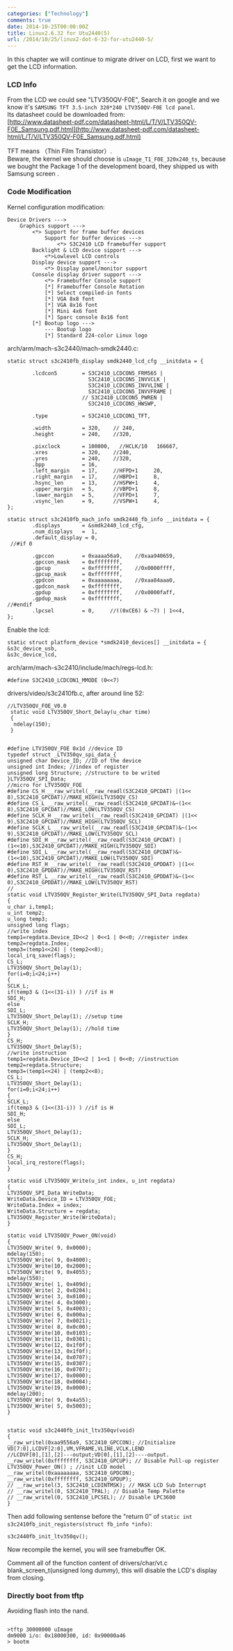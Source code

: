 ```yaml
---
categories: ["Technology"]
comments: true
date: 2014-10-25T00:00:00Z
title: Linux2.6.32 for Utu2440(5)
url: /2014/10/25/linux2-dot-6-32-for-utu2440-5/
---
```


In this chapter we will continue to migrate driver on LCD, first we want to get the LCD information.    
### LCD Info
From the LCD we could see "LTV350QV-F0E", Search it on google and we know it's  `SAMSUNG TFT 3.5-inch 320*240 LTV350QV-F0E lcd panel`.     
Its datasheet could be downloaded from:    
[http://www.datasheet-pdf.com/datasheet-html/L/T/V/LTV350QV-F0E_Samsung.pdf.html](http://www.datasheet-pdf.com/datasheet-html/L/T/V/LTV350QV-F0E_Samsung.pdf.html)    

TFT means （Thin Film Transistor）.    
Beware, the kernel we should choose is `uImage_T1_F0E_320x240_ts`, because we bought the Package 1 of the development board, they shipped us with Samsung screen .    
### Code Modification
Kernel configuration modification:     

```
Device Drivers --->
	Graphics support --->
		<*> Support for frame buffer devices
			Support for buffer devices --->
				<*> S3C2410 LCD framebuffer support
		Backlight & LCD device sipport --->
			<*>Lowlevel LCD controls
		Display device support --->
			<*> Display panel/monitor support
		Console display driver support --->
			<*> Framebuffer Console support
			[*] Framebuffer Console Rotation
			[*] Select compiled-in fonts
			[*] VGA 8x8 font
			[*] VGA 8x16 font
			[*] Mini 4x6 font
			[*] Sparc console 8x16 font
		[*] Bootup logo --->
			--- Bootup logo
			[*] Standard 224-color Linux logo

```
arch/arm/mach-s3c2440/mach-smdk2440.c:    

```
static struct s3c2410fb_display smdk2440_lcd_cfg __initdata = {
 
        .lcdcon5        = S3C2410_LCDCON5_FRM565 |
                          S3C2410_LCDCON5_INVVCLK |
                          S3C2410_LCDCON5_INVVLINE |
                          S3C2410_LCDCON5_INVVFRAME |
                        // S3C2410_LCDCON5_PWREN |
                          S3C2410_LCDCON5_HWSWP,
 
        .type           = S3C2410_LCDCON1_TFT,
 
        .width          = 320,    // 240,
        .height         = 240,    //320,
 
        .pixclock       = 100000,   //HCLK/10   166667,
        .xres           = 320,    //240,
        .yres           = 240,    //320,
        .bpp            = 16,
        .left_margin    = 17,     //HFPD+1     20,
        .right_margin   = 17,     //HBPD+1     8,
        .hsync_len      = 13,     //HSPW+1     4,
        .upper_margin   = 5,      //VBPD+1     8,
        .lower_margin   = 5,      //VFPD+1     7,
        .vsync_len      = 9,      //VSPW+1     4,
};

static struct s3c2410fb_mach_info smdk2440_fb_info __initdata = {
        .displays       = &smdk2440_lcd_cfg,
        .num_displays   =  1, 
        .default_display = 0,
 //#if 0
       
        .gpccon         = 0xaaaa56a9,    //0xaa940659,
        .gpccon_mask    = 0xffffffff,
        .gpcup          = 0xffffffff,    //0x0000ffff,
        .gpcup_mask     = 0xffffffff,
        .gpdcon         = 0xaaaaaaaa,    //0xaa84aaa0,
        .gpdcon_mask    = 0xffffffff,
        .gpdup          = 0xffffffff,    //0x0000faff,
        .gpdup_mask     = 0xffffffff,
//#endif 
        .lpcsel         = 0,     //((0xCE6) & ~7) | 1<<4,
};

```
Enable the lcd:    

```
static struct platform_device *smdk2410_devices[] __initdata = {
&s3c_device_usb,
&s3c_device_lcd, 

```
arch/arm/mach-s3c2410/include/mach/regs-lcd.h:     

```
#define S3C2410_LCDCON1_MMODE (0<<7)

```

drivers/video/s3c2410fb.c, after around line 52:    

```
//LTV350QV_FOE_V0.0
 static void LTV350QV_Short_Delay(u_char time)
 {
  ndelay(150);
 }


#define LTV350QV_FOE 0x1d //device ID
typedef struct _LTV350qv_spi_data_{
unsigned char Device_ID; //ID of the device
unsigned int Index; //index of register
unsigned long Structure; //structure to be writed
}LTV350QV_SPI_Data;
//micro for LTV350QV_FOE
#define CS_H __raw_writel(__raw_readl(S3C2410_GPCDAT) |(1<< 8),S3C2410_GPCDAT)//MAKE_HIGH(LTV350QV_CS)
#define CS_L __raw_writel(__raw_readl(S3C2410_GPCDAT)&~(1<< 8),S3C2410_GPCDAT)//MAKE_LOW(LTV350QV_CS)
#define SCLK_H __raw_writel(__raw_readl(S3C2410_GPCDAT) |(1<< 9),S3C2410_GPCDAT)//MAKE_HIGH(LTV350QV_SCL)
#define SCLK_L __raw_writel(__raw_readl(S3C2410_GPCDAT)&~(1<< 9),S3C2410_GPCDAT)//MAKE_LOW(LTV350QV_SCL)
#define SDI_H __raw_writel(__raw_readl(S3C2410_GPCDAT) |(1<<10),S3C2410_GPCDAT)//MAKE_HIGH(LTV350QV_SDI)
#define SDI_L __raw_writel(__raw_readl(S3C2410_GPCDAT)&~(1<<10),S3C2410_GPCDAT)//MAKE_LOW(LTV350QV_SDI)
#define RST_H __raw_writel(__raw_readl(S3C2410_GPDDAT) |(1<< 0),S3C2410_GPDDAT)//MAKE_HIGH(LTV350QV_RST)
#define RST_L __raw_writel(__raw_readl(S3C2410_GPDDAT)&~(1<< 0),S3C2410_GPDDAT)//MAKE_LOW(LTV350QV_RST)
//
static void LTV350QV_Register_Write(LTV350QV_SPI_Data regdata)
{
u_char i,temp1;
u_int temp2;
u_long temp3;
unsigned long flags;
//write index
temp1=regdata.Device_ID<<2 | 0<<1 | 0<<0; //register index
temp2=regdata.Index;
temp3=(temp1<<24) | (temp2<<8);
local_irq_save(flags);
CS_L;
LTV350QV_Short_Delay(1);
for(i=0;i<24;i++)
{
SCLK_L;
if(temp3 & (1<<(31-i)) ) //if is H
SDI_H;
else
SDI_L;
LTV350QV_Short_Delay(1); //setup time
SCLK_H;
LTV350QV_Short_Delay(1); //hold time
}
CS_H;
LTV350QV_Short_Delay(5);
//write instruction
temp1=regdata.Device_ID<<2 | 1<<1 | 0<<0; //instruction
temp2=regdata.Structure;
temp3=(temp1<<24) | (temp2<<8);
CS_L;
LTV350QV_Short_Delay(1);
for(i=0;i<24;i++)
{
SCLK_L;
if(temp3 & (1<<(31-i)) ) //if is H
SDI_H;
else
SDI_L;
LTV350QV_Short_Delay(1);
SCLK_H;
LTV350QV_Short_Delay(1);
}
CS_H;
local_irq_restore(flags);
}
 
static void LTV350QV_Write(u_int index, u_int regdata)
{
LTV350QV_SPI_Data WriteData;
WriteData.Device_ID = LTV350QV_FOE;
WriteData.Index = index;
WriteData.Structure = regdata;
LTV350QV_Register_Write(WriteData);
}
 
static void LTV350QV_Power_ON(void)
{
LTV350QV_Write( 9, 0x0000);
mdelay(150);
LTV350QV_Write( 9, 0x4000);
LTV350QV_Write(10, 0x2000);
LTV350QV_Write( 9, 0x4055);
mdelay(550);
LTV350QV_Write( 1, 0x409d);
LTV350QV_Write( 2, 0x0204);
LTV350QV_Write( 3, 0x0100);
LTV350QV_Write( 4, 0x3000);
LTV350QV_Write( 5, 0x4003);
LTV350QV_Write( 6, 0x000a);
LTV350QV_Write( 7, 0x0021);
LTV350QV_Write( 8, 0x0c00);
LTV350QV_Write(10, 0x0103);
LTV350QV_Write(11, 0x0301);
LTV350QV_Write(12, 0x1f0f);
LTV350QV_Write(13, 0x1f0f);
LTV350QV_Write(14, 0x0707);
LTV350QV_Write(15, 0x0307);
LTV350QV_Write(16, 0x0707);
LTV350QV_Write(17, 0x0000);
LTV350QV_Write(18, 0x0004);
LTV350QV_Write(19, 0x0000);
mdelay(200);
LTV350QV_Write( 9, 0x4a55);
LTV350QV_Write( 5, 0x5003);
}
 
 
static void s3c2440fb_init_ltv350qv(void)
{
__raw_writel(0xaa9556a9, S3C2410_GPCCON); //Initialize VD[7:0],LCDVF[2:0],VM,VFRAME,VLINE,VCLK,LEND
//LCDVF[0],[1],[2]---output;VD[0],[1],[2]----output.
__raw_writel(0xffffffff, S3C2410_GPCUP); // Disable Pull-up register
LTV350QV_Power_ON() ; //init LCD model
__raw_writel(0xaaaaaaaa, S3C2410_GPDCON);
__raw_writel(0xffffffff, S3C2410_GPDUP);
// __raw_writel(3, S3C2410_LCDINTMSK); // MASK LCD Sub Interrupt
// __raw_writel(0, S3C2410_TPAL); // Disable Temp Palette
// __raw_writel(0, S3C2410_LPCSEL); // Disable LPC3600
}

```
Then add following sentense before the "return 0" of `static int s3c2410fb_init_registers(struct fb_info *info)`:    

```
s3c2440fb_init_ltv350qv();

```

Now recompile the kernel, you will see framebuffer OK.   

Comment all of the function content of drivers/char/vt.c blank_screen_t(unsigned long dummy), this will disable the LCD's display from closing.     


### Directly boot from tftp
Avoiding flash into the nand.    

```

>tftp 30000000 uImage
dm9000 i/o: 0x18000300, id: 0x90000a46 
> bootm

```
